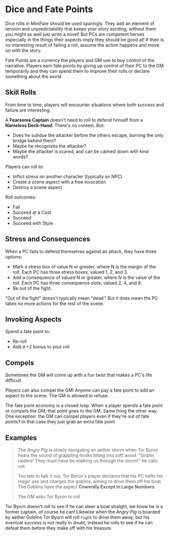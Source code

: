# Dice and Fate Points

<!--- TODO: better name.

- Deciding What Happens
- Narrative Control
- Game Mechanics
- Mechanics
- Taking Action
- Resolving Conflicts

-->

Dice rolls in MiniFate should be used sparingly. They add an element of
tension and unpredictability that keeps your story exciting; without them you
might as well just write a novel! But PCs are competent heroes especially in
the things their aspects imply they should be good at! If their is no
interesting result of failing a roll, assume the action happens and move on
with the story.

Fate Points are a currency the players and GM use to buy control of the
narrative. Players earn fate points by giving up control of their PC to the GM
temporarily and they can spend them to improve their rolls or declare
something about the world.

## Skill Rolls

From time to time, players will encounter situations where both success and failure are interesting.

A **Fearsome Captain** doesn't need to roll to defend himself from a **Nameless Deck-Hand**. There's no contest. But:

- Does he subdue the attacker before the others escape, burning the only bridge behind them?
- Maybe he recognizes the attacker?
- Maybe the attacker is scared, and can be calmed down with kind words?

Players can roll to:

- Inflict stress on another character (typically an NPC)
- Create a scene aspect with a free invocation
- Destroy a scene aspect

Roll outcomes:

- Fail
- Succeed at a Cost
- Succeed
- Succeed with Style

## Stress and Consequences

When a PC fails to defend themselves against an attack, they have three options:

- Mark a stress box of value N or greater, where N is the margin of the roll. Each PC has three stress boxes, valued 1, 2, and 3.
- Add a consequence of valued N or greater, where N is the value of the roll. Each PC has three consequence slots, valued 2, 4, and 6.
- Be out of the fight.

"Out of the fight" doesn't typically mean "dead." But it does mean the PC takes no more actions for the rest of the scene.

## Invoking Aspects

Spend a fate point to:

- Re-roll
- Add a +2 bonus to your roll

<!--- TODO: is two options dumb? -->

## Compels

Sometimes the GM will come up with a fun twist that makes a PC's life difficult.

Players can also compel the GM! Anyone can pay a fate point to add an aspect to the scene. The GM is allowed to refuse.

The fate point economy is a closed loop. When a player spends a fate point or compels the GM, that point goes to the GM. Same thing the other way. One exception: the GM can compel players even if they're out of fate points? In that case they just grab an extra fate point


## Examples

<!-- TODO: Where does this go? -->

> The _Angry Pig_ is slowly navigating an aether storm when Tor Byron hears
> the sound of grappling hooks biting into soft wood. "Goblin raiders! They
> must have be stalking us through the storm!" he calls out.
>
> Too late to talk it out, Tor Byron's player declares that his PC hefts his
> magic axe and charges the goblins, aiming to drive them off his boat. The
> Goblins have the aspect **Cowerdly Except in Large Numbers**.
>
> The GM asks Tor Byron to roll

Tor Byorn doesn't roll to see if he can steer a boat straight, we know he is a
former captain, of course he can! Likewise when the _Angry Pig_ is boarded by
aether Goblins Tor Byorn will roll `Fight` to drive them away, but his
eventual success is not really in doubt, instead he rolls to see if he can
defeat them before they make off with his treasure.
